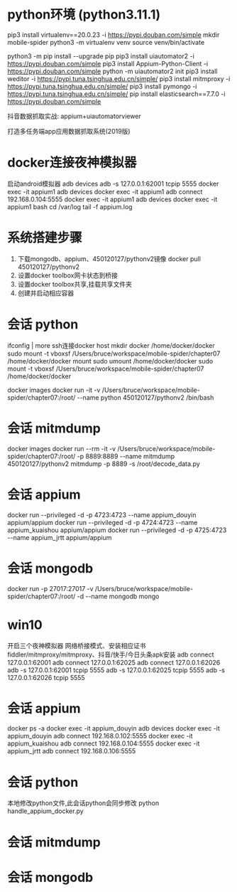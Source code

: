 # python环境 (python3.11.1)
pip3 install virtualenv==20.0.23 -i https://pypi.douban.com/simple
mkdir mobile-spider
python3 -m virtualenv venv
source venv/bin/activate

python3 -m pip install --upgrade pip
pip3 install uiautomator2 -i https://pypi.douban.com/simple
pip3 install Appium-Python-Client -i https://pypi.douban.com/simple
python -m uiautomator2 init 
pip3 install weditor -i https://pypi.tuna.tsinghua.edu.cn/simple/
pip3 install mitmproxy -i https://pypi.tuna.tsinghua.edu.cn/simple/
pip3 install pymongo -i https://pypi.tuna.tsinghua.edu.cn/simple/
pip install elasticsearch==7.7.0 -i https://pypi.douban.com/simple

抖音数据抓取实战: appium+uiautomatorviewer

打造多任务端app应用数据抓取系统(2019版)
# docker连接夜神模拟器
启动android模拟器
adb devices
adb -s 127.0.0.1:62001 tcpip 5555 
docker exec -it appium1 adb devices
docker exec -it appium1 adb connect 192.168.0.104:5555
docker exec -it appium1 adb devices
docker exec -it appium1 bash
cd /var/log
tail -f appium.log
# 系统搭建步骤
1) 下载mongodb、appium、450120127/pythonv2镜像 docker pull 450120127/pythonv2
2) 设置docker toolbox网卡状态到桥接
3) 设置docker toolbox共享,挂载共享文件夹
4) 创建并启动相应容器
# 会话 python
ifconfig | more
ssh连接docker host
mkdir docker
/home/docker/docker
sudo mount -t vboxsf /Users/bruce/workspace/mobile-spider/chapter07 /home/docker/docker
mount 
sudo umount /home/docker/docker
sudo mount -t vboxsf /Users/bruce/workspace/mobile-spider/chapter07 /home/docker/docker

docker images
docker run -it -v /Users/bruce/workspace/mobile-spider/chapter07:/root/ --name python 450120127/pythonv2 /bin/bash
# 会话  mitmdump
docker images
docker run --rm -it -v /Users/bruce/workspace/mobile-spider/chapter07:/root/ -p 8889:8889 --name mitmdump 450120127/pythonv2 mitmdump -p 8889 -s /root/decode_data.py
# 会话 appium
docker run --privileged -d -p 4723:4723 --name appium_douyin appium/appium
docker run --privileged -d -p 4724:4723 --name appium_kuaishou appium/appium
docker run --privileged -d -p 4725:4723 --name appium_jrtt appium/appium
# 会话 mongodb
docker run -p 27017:27017 -v /Users/bruce/workspace/mobile-spider/chapter07:/root/ -d --name mongodb mongo
# win10
开启三个夜神模拟器
网络桥接模式、安装相应证书fiddler/mitmproxy/mitmproxy、抖音/快手/今日头条apk安装
adb connect 127.0.0.1:62001
adb connect 127.0.0.1:62025
adb connect 127.0.0.1:62026
adb -s 127.0.0.1:62001 tcpip 5555
adb -s 127.0.0.1:62025 tcpip 5555
adb -s 127.0.0.1:62026 tcpip 5555
# 会话 appium
docker ps -a
docker exec -it appium_douyin adb devices
docker exec -it appium_douyin adb connect 192.168.0.102:5555
docker exec -it appium_kuaishou adb connect 192.168.0.104:5555
docker exec -it appium_jrtt adb connect 192.168.0.106:5555
# 会话 python
本地修改python文件,此会话python会同步修改
python handle_appium_docker.py
# 会话  mitmdump
# 会话 mongodb




















